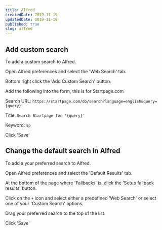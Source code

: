 ```yaml
---
title: Alfred
createdDate: 2019-11-19
updatedDate: 2019-11-19
published: true
slug: alfred
---
```


<!-- Add Authors
<script>
  import Author from '$lib/author.svelte'
</script>

<Author author='Scott'/>
 -->

## Add custom search

To add a custom search to Alfred.

Open Alfred preferences and select the 'Web Search' tab.

Bottom right click the 'Add Custom Search' button.

Add the following into the form, this is for Startpage.com

Search URL:
`https://startpage.com/do/search?language=english&query={query}`

Title: `Search Startpage for '{query}'`

Keyword: `sp`

Click 'Save'

## Change the default search in Alfred

To add a your preferred search to Alfred.

Open Alfred preferences and select the 'Default Results' tab.

At the bottom of the page where 'Fallbacks' is, click the 'Setup
fallback results' button.

Click on the `+` icon and select either a predefined 'Web Search' or
select one of your 'Custom Search' options.

Drag your preferred search to the top of the list.

Click 'Save'
